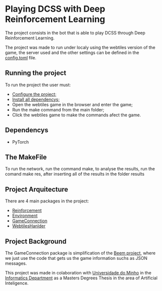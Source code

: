 # Playing DCSS with Deep Reinforcement Learning

The project consists in the bot that is able to play DCSS through Deep Reinforcement Learning.

The project was made to run under localy using the webtiles version of the game, the server used and the other settings can be defined in the [config.toml](https://github.com/Simbs38/tese/blob/master/src/GameConnection/config.toml) file.

## Running the project

To run the project the user must:
+ [Configure the project;](https://github.com/Simbs38/tese/tree/master/src)
+ [Install all dependencys;](https://github.com/Simbs38/tese#dependencys)
+ Open the webtiles game in the browser and enter the game;
+ Run the make command from the main folder;
+ Click the webtiles game to make the commands afect the game.

## Dependencys

+ PyTorch

## The MakeFile

To run the network, run the command make, to analyse the results, run the comand make res, after inserting all of the results in the folder results

## Project Arquitecture

There are 4 main packages in the project:

+ [Reinforcement](https://github.com/Simbs38/tese/tree/master/src/ReinforcementBot/Reinforcement)
+ [Environment](https://github.com/Simbs38/tese/tree/master/src/ReinforcementBot/Environment)
+ [GameConnection](https://github.com/Simbs38/tese/tree/master/src/ReinforcementBot/GameConnection)
+ [WebtilesHanlder](https://github.com/Simbs38/tese/tree/master/src/ReinforcementBot/WebtilesHandler)

## Project Background

The GameConnection package is simplification of the [Beem project](https://github.com/gammafunk/beem), where we just use the code that gets us the game information suchs as JSON messages.


This project was made in colaboration with [Universidade do Minho](https://www.uminho.pt/PT) in the [Informatics Department](https://www.di.uminho.pt/) as a Masters Degrees Thesis in the area of Artificial Inteligence.
